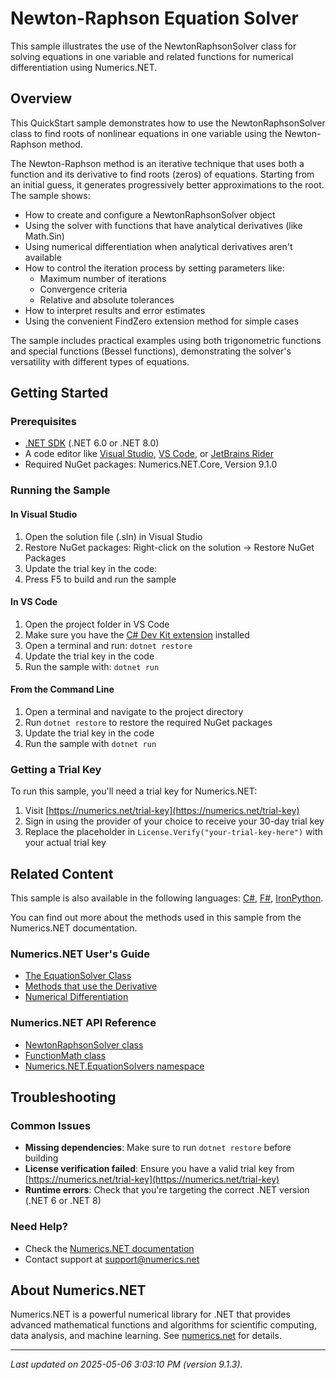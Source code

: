 # Newton-Raphson Equation Solver

This sample illustrates the use of the NewtonRaphsonSolver class for solving equations in one variable and related functions for numerical differentiation using Numerics.NET.

## Overview

This QuickStart sample demonstrates how to use the NewtonRaphsonSolver class to find roots of nonlinear equations in
one variable using the Newton-Raphson method.

The Newton-Raphson method is an iterative technique that uses both a function and its derivative to find
roots (zeros) of equations. Starting from an initial guess, it generates progressively better
approximations to the root. The sample shows:

* How to create and configure a NewtonRaphsonSolver object
* Using the solver with functions that have analytical derivatives (like Math.Sin)
* Using numerical differentiation when analytical derivatives aren't available
* How to control the iteration process by setting parameters like:
  - Maximum number of iterations
  - Convergence criteria
  - Relative and absolute tolerances
* How to interpret results and error estimates
* Using the convenient FindZero extension method for simple cases

The sample includes practical examples using both trigonometric functions and special functions (Bessel
functions), demonstrating the solver's versatility with different types of equations.


## Getting Started

### Prerequisites

- [.NET SDK](https://dotnet.microsoft.com/download) (.NET 6.0 or .NET 8.0)
- A code editor like [Visual Studio](https://visualstudio.microsoft.com/), [VS Code](https://code.visualstudio.com/), or [JetBrains Rider](https://www.jetbrains.com/rider/)
- Required NuGet packages: Numerics.NET.Core, Version 9.1.0

### Running the Sample

#### In Visual Studio
1. Open the solution file (.sln) in Visual Studio
2. Restore NuGet packages: Right-click on the solution → Restore NuGet Packages
3. Update the trial key in the code:
4. Press F5 to build and run the sample

#### In VS Code

1. Open the project folder in VS Code
2. Make sure you have the [C# Dev Kit extension](https://marketplace.visualstudio.com/items?itemName=ms-dotnettools.csdevkit) installed
3. Open a terminal and run: `dotnet restore`
4. Update the trial key in the code 
5. Run the sample with: `dotnet run`

#### From the Command Line

1. Open a terminal and navigate to the project directory
2. Run `dotnet restore` to restore the required NuGet packages
3. Update the trial key in the code
4. Run the sample with `dotnet run`

### Getting a Trial Key

To run this sample, you'll need a trial key for Numerics.NET:

1. Visit [https://numerics.net/trial-key](https://numerics.net/trial-key)
2. Sign in using the provider of your choice to receive your 30-day trial key
3. Replace the placeholder in `License.Verify("your-trial-key-here")` with your actual trial key

## Related Content

This sample is also available in the following languages: 
[C#](https://github.com/NumericsDotNet/quickstart-csharp/tree/net462/mathematics/solving-equations/newton-equation-solver), [F#](https://github.com/NumericsDotNet/quickstart-fsharp/tree/net462/mathematics/solving-equations/newton-equation-solver), [IronPython](https://github.com/NumericsDotNet/quickstart-ironpython/tree/net462/mathematics/solving-equations/newton-equation-solver).

You can find out more about the methods used in this sample from the Numerics.NET documentation.

### Numerics.NET User's Guide

- [The EquationSolver Class](https://numerics.net/documentation/latest/mathematics/solving-equations/equationsolver-class)
- [Methods that use the Derivative](https://numerics.net/documentation/latest/mathematics/solving-equations/methods-that-use-the-derivative)
- [Numerical Differentiation](https://numerics.net/documentation/latest/mathematics/calculus/numerical-differentiation)

### Numerics.NET API Reference

- [NewtonRaphsonSolver class](https://numerics.net/documentation/latest/reference/numerics.net.equationsolvers.newtonraphsonsolver)
- [FunctionMath class](https://numerics.net/documentation/latest/reference/numerics.net.functionmath)
- [Numerics.NET.EquationSolvers namespace](https://numerics.net/documentation/latest/reference/numerics.net.equationsolvers)


## Troubleshooting

### Common Issues

- **Missing dependencies**: Make sure to run `dotnet restore` before building
- **License verification failed**: Ensure you have a valid trial key from [https://numerics.net/trial-key](https://numerics.net/trial-key)
- **Runtime errors**: Check that you're targeting the correct .NET version (.NET 6 or .NET 8)

### Need Help?

- Check the [Numerics.NET documentation](https://numerics.net/documentation/)
- Contact support at [support@numerics.net](mailto:support@numerics.net?subject=NewtonEquationSolver%20QuickStart%20Sample%20%28Visual+Basic%29)

## About Numerics.NET

Numerics.NET is a powerful numerical library for .NET that provides advanced mathematical 
functions and algorithms for scientific computing, data analysis, and machine learning.
See [numerics.net](https://numerics.net) for details.

---

_Last updated on 2025-05-06 3:03:10 PM (version 9.1.3)._

